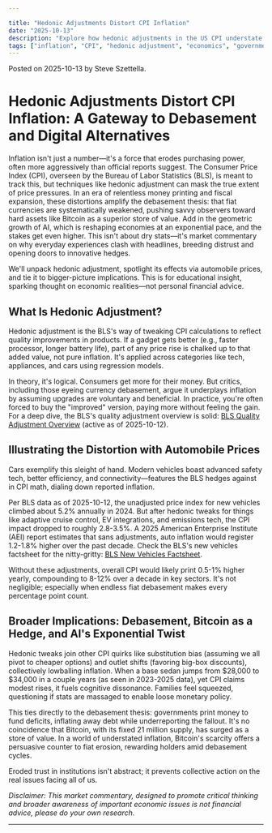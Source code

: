 ```yaml
---

title: "Hedonic Adjustments Distort CPI Inflation"
date: "2025-10-13"
description: "Explore how hedonic adjustments in the US CPI understate inflation using auto price data, fueling currency debasement and highlighting Bitcoin's role as a store of value amid AI-driven economic shifts."
tags: ["inflation", "CPI", "hedonic adjustment", "economics", "government statistics", "Bitcoin", "AI", "debasement"]
---
```


Posted on 2025-10-13 by Steve Szettella.

# Hedonic Adjustments Distort CPI Inflation: A Gateway to Debasement and Digital Alternatives

Inflation isn't just a number—it's a force that erodes purchasing power, often more aggressively than official reports suggest. The Consumer Price Index (CPI), overseen by the Bureau of Labor Statistics (BLS), is meant to track this, but techniques like hedonic adjustment can mask the true extent of price pressures. In an era of relentless money printing and fiscal expansion, these distortions amplify the debasement thesis: that fiat currencies are systematically weakened, pushing savvy observers toward hard assets like Bitcoin as a superior store of value. Add in the geometric growth of AI, which is reshaping economies at an exponential pace, and the stakes get even higher. This isn't about dry stats—it's market commentary on why everyday experiences clash with headlines, breeding distrust and opening doors to innovative hedges.

We'll unpack hedonic adjustment, spotlight its effects via automobile prices, and tie it to bigger-picture implications. This is for educational insight, sparking thought on economic realities—not personal financial advice.

## What Is Hedonic Adjustment?

Hedonic adjustment is the BLS's way of tweaking CPI calculations to reflect quality improvements in products. If a gadget gets better (e.g., faster processor, longer battery life), part of any price rise is chalked up to that added value, not pure inflation. It's applied across categories like tech, appliances, and cars using regression models.

In theory, it's logical.  Consumers get more for their money. But critics, including those eyeing currency debasement, argue it underplays inflation by assuming upgrades are voluntary and beneficial. In practice, you're often forced to buy the "improved" version, paying more without feeling the gain. For a deep dive, the BLS's quality adjustment overview is solid: [BLS Quality Adjustment Overview](https://www.bls.gov/cpi/quality-adjustment/home.htm) (active as of 2025-10-12).

## Illustrating the Distortion with Automobile Prices

Cars exemplify this sleight of hand. Modern vehicles boast advanced safety tech, better efficiency, and connectivity—features the BLS hedges against in CPI math, dialing down reported inflation.

Per BLS data as of 2025-10-12, the unadjusted price index for new vehicles climbed about 5.2% annually in 2024. But after hedonic tweaks for things like adaptive cruise control, EV integrations, and emissions tech, the CPI impact dropped to roughly 2.8-3.5%. A 2025 American Enterprise Institute (AEI) report estimates that sans adjustments, auto inflation would register 1.2-1.8% higher over the past decade. Check the BLS's new vehicles factsheet for the nitty-gritty: [BLS New Vehicles Factsheet](https://www.bls.gov/cpi/factsheets/new-vehicles.htm).


Without these adjustments, overall CPI would likely print 0.5-1% higher yearly, compounding to 8-12% over a decade in key sectors. It's not negligible; especially when endless fiat debasement makes every percentage point count.

## Broader Implications: Debasement, Bitcoin as a Hedge, and AI's Exponential Twist

Hedonic tweaks join other CPI quirks like substitution bias (assuming we all pivot to cheaper options) and outlet shifts (favoring big-box discounts), collectively lowballing inflation. When a base sedan jumps from $28,000 to $34,000 in a couple years (as seen in 2023-2025 data), yet CPI claims modest rises, it fuels cognitive dissonance. Families feel squeezed, questioning if stats are massaged to enable loose monetary policy.

This ties directly to the debasement thesis: governments print money to fund deficits, inflating away debt while underreporting the fallout. It's no coincidence that Bitcoin, with its fixed 21 million supply, has surged as a store of value. In a world of understated inflation, Bitcoin's scarcity offers a persuasive counter to fiat erosion, rewarding holders amid debasement cycles.

Eroded trust in institutions isn't abstract; it prevents collective action on the real issues facing all of us.

*Disclaimer: This market commentary, designed to promote critical thinking and broader awareness of important economic issues is not financial advice, please do your own research.*

---